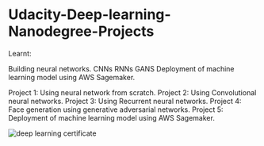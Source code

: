 # Udacity-Deep-learning-Nanodegree-Projects

Learnt:

Building neural networks.
CNNs
RNNs
GANS
Deployment of machine learning model using AWS Sagemaker.

Project 1: Using neural network from scratch.
Project 2: Using Convolutional neural networks.
Project 3: Using Recurrent neural networks.
Project 4: Face generation using generative adversarial networks.
Project 5: Deployment of machine learning model using AWS Sagemaker.


![deep learning certificate](https://user-images.githubusercontent.com/48661473/92310938-8af1e500-ef67-11ea-9a4b-fc2c2d7ea04a.JPG)
